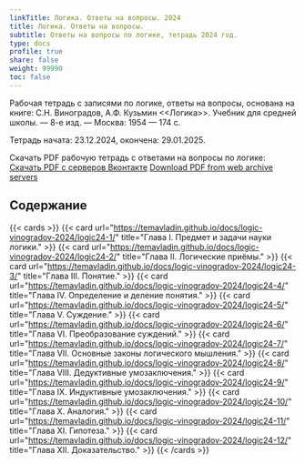 ```yaml
---
linkTitle: Логика. Ответы на вопросы. 2024
title: Логика. Ответы на вопросы.
subtitle: Ответы на вопросы по логике, тетрадь 2024 год.
type: docs
profile: true
share: false
weight: 99990
toc: false
---
```


Рабочая тетрадь с записями по логике, ответы на вопросы, основана на книге: С.Н. Виноградов, А.Ф. Кузьмин <<Логика>>. Учебник для средней школы. — 8-е изд. — Москва: 1954 — 174 c.

Тетрадь начата: 23.12.2024, окончена: 29.01.2025.

Скачать PDF рабочую тетрадь с ответами на вопросы по логике: [Скачать PDF с серверов Вконтакте](https://vk.com/doc-228086099_684103229) [Download PDF from web archive servers](https://ia800808.us.archive.org/34/items/logika-vladin-1-2025/Logika_Vladin_1_2025.pdf)

## Содержание

{{< cards >}}
  {{< card url="https://temavladin.github.io/docs/logic-vinogradov-2024/logic24-1/" title="Глава I. Предмет и задачи науки логики." >}}
  {{< card url="https://temavladin.github.io/docs/logic-vinogradov-2024/logic24-2/" title="Глава II. Логические приёмы." >}}
  {{< card url="https://temavladin.github.io/docs/logic-vinogradov-2024/logic24-3/" title="Глава III. Понятие." >}}
  {{< card url="https://temavladin.github.io/docs/logic-vinogradov-2024/logic24-4/" title="Глава IV. Определение и деление понятия." >}}
  {{< card url="https://temavladin.github.io/docs/logic-vinogradov-2024/logic24-5/" title="Глава V. Суждение." >}}
  {{< card url="https://temavladin.github.io/docs/logic-vinogradov-2024/logic24-6/" title="Глава VI. Преобразование суждений." >}}
  {{< card url="https://temavladin.github.io/docs/logic-vinogradov-2024/logic24-7/" title="Глава VII. Основные законы логического мышления." >}}
  {{< card url="https://temavladin.github.io/docs/logic-vinogradov-2024/logic24-8/" title="Глава VIII. Дедуктивные умозаключения." >}}
  {{< card url="https://temavladin.github.io/docs/logic-vinogradov-2024/logic24-9/" title="Глава IX. Индуктивные умозаключения." >}}
  {{< card url="https://temavladin.github.io/docs/logic-vinogradov-2024/logic24-10/" title="Глава X. Аналогия." >}}
  {{< card url="https://temavladin.github.io/docs/logic-vinogradov-2024/logic24-11/" title="Глава XI. Гипотеза." >}}
  {{< card url="https://temavladin.github.io/docs/logic-vinogradov-2024/logic24-12/" title="Глава XII. Доказательство." >}}
{{< /cards >}}
